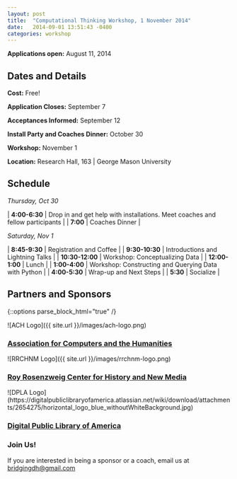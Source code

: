 ```yaml
---
layout: post
title:  "Computational Thinking Workshop, 1 November 2014"
date:   2014-09-01 13:51:43 -0400
categories: workshop
---
```


**Applications open:** August 11, 2014

## Dates and Details

**Cost:** Free!

**Application Closes:** September 7

**Acceptances Informed:** September 12

**Install Party and Coaches Dinner:** October 30

**Workshop:** November 1

**Location:** Research Hall, 163 | George Mason University



## Schedule

*Thursday, Oct 30*

| **4:00-6:30** | Drop in and get help with installations. Meet coaches and fellow participants |
| **7:00** | Coaches Dinner |

*Saturday, Nov 1*

| **8:45-9:30** | Registration and Coffee |
| **9:30-10:30** | Introductions and Lightning Talks |
| **10:30-12:00** | Workshop: Conceptualizing Data |
| **12:00-1:00** | Lunch | 
| **1:00-4:00** | Workshop: Constructing and Querying Data with Python |
| **4:00-5:30** | Wrap-up and Next Steps |
| **5:30** | Socialize |


## Partners and Sponsors

{::options parse_block_html="true" /}
<div class="sponsor">
![ACH Logo]({{ site.url }}/images/ach-logo.png)

### [Association for Computers and the Humanities](http://ach.org/)

</div>

<div class="sponsor">
![RRCHNM Logo]({{ site.url }}/images/rrchnm-logo.png)

### [Roy Rosenzweig Center for History and New Media](http://chnm.gmu.edu/)

</div>

<div class="sponsor">
![DPLA Logo](https://digitalpubliclibraryofamerica.atlassian.net/wiki/download/attachments/2654275/horizontal_logo_blue_withoutWhiteBackground.jpg)

### [Digital Public Library of America](http://dp.la)

</div>

### Join Us!

If you are interested in being a sponsor or a coach, email us at <a href="mailto:bridgingdh@gmail.com">bridgingdh@gmail.com</a>
